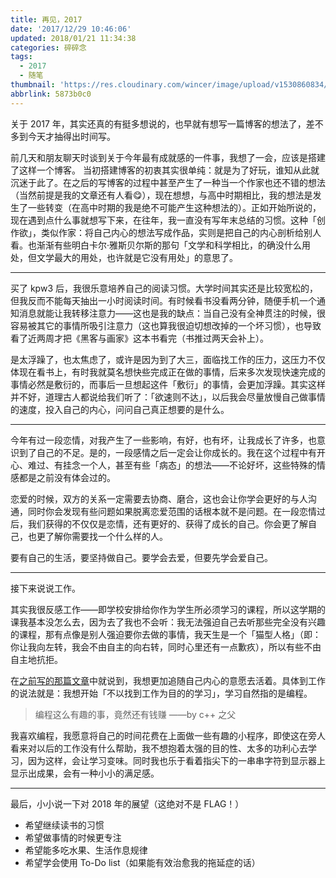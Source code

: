 ```yaml
---
title: 再见，2017
date: '2017/12/29 10:46:06'
updated: 2018/01/21 11:34:38
categories: 碎碎念
tags:
  - 2017
  - 随笔
thumbnail: 'https://res.cloudinary.com/wincer/image/upload/v1530860834/blog/goodbye_2017/cover.jpg'
abbrlink: 5873b0c0
---
```


<div id="aplayer1" class="aplayer" title="u4" author="Capo Productions" url="001RjIc40vapmG" pic="https://p1.music.126.net/f2VOlJsKhocM3DPba4SLXA==/6625657069970131.jpg?param=130y130" lrc="../../about/lrc/pure.lrc"></div>
关于 2017 年，其实还真的有挺多想说的，也早就有想写一篇博客的想法了，差不多到今天才抽得出时间写。

前几天和朋友聊天时谈到关于今年最有成就感的一件事，我想了一会，应该是搭建了这样一个博客。<!-- more -->
当初搭建博客的初衷其实很单纯：就是为了好玩，谁知从此就沉迷于此了。在之后的写博客的过程中甚至产生了一种当一个作家也还不错的想法（当然前提是我的文章还有人看😋），现在想想，与高中时期相比，我的想法是发生了一些转变（在高中时期的我是绝不可能产生这种想法的）。正如开始所说的，现在遇到点什么事就想写下来，在往年，我一直没有写年末总结的习惯。这种「创作欲」，类似作家：将自己内心的想法写成作品，实则是把自己的内心剖析给别人看。也渐渐有些明白卡尔·雅斯贝尔斯的那句「文学和科学相比，的确没什么用处，但文学最大的用处，也许就是它没有用处」的意思了。

---

买了 kpw3 后，我很乐意培养自己的阅读习惯。大学时间其实还是比较宽松的，但我反而不能每天抽出一小时阅读时间。有时候看书没看两分钟，随便手机一个通知消息就能让我转移注意力——这也是我的缺点：当自己没有全神贯注的时候，很容易被其它的事情所吸引注意力（这也算我很迫切想改掉的一个坏习惯），也导致看了近两周才把《黑客与画家》这本书看完（书推过两天会补上）。

是太浮躁了，也太焦虑了，或许是因为到了大三，面临找工作的压力，这压力不仅体现在看书上，有时我就莫名想快些完成正在做的事情，后来多次发现快速完成的事情必然是敷衍的，而事后一旦想起这件「敷衍」的事情，会更加浮躁。其实这样并不好，道理古人都说给我们听了：「欲速则不达」，以后我会尽量放慢自己做事情的速度，投入自己的内心，问问自己真正想要的是什么。

---

今年有过一段恋情，对我产生了一些影响，有好，也有坏，让我成长了许多，也意识到了自己的不足。是的，一段感情之后一定会让你成长的。我在这个过程中有开心、难过、有挂念一个人，甚至有些「病态」的想法——不论好坏，这些特殊的情感都是之前没有体会过的。

恋爱的时候，双方的关系一定需要去协商、磨合，这也会让你学会更好的与人沟通，同时你会发现有些问题如果脱离恋爱范围的话根本就不是问题。在一段恋情过后，我们获得的不仅仅是恋情，还有更好的、获得了成长的自己。你会更了解自己，也更了解你需要找一个什么样的人。

要有自己的生活，要坚持做自己。要学会去爱，但要先学会爱自己。

---

接下来说说工作。

其实我很反感工作——即学校安排给你作为学生所必须学习的课程，所以这学期的课我基本没怎么去，因为去了我也不会听：我无法强迫自己去听那些完全没有兴趣的课程，那有点像是别人强迫要你去做的事情，我天生是一个「猫型人格」（即：你让我向左转，我会不由自主的向右转，同时心里还有一点歉疚），所以有些不由自主地抗拒。

在[之前写的那篇文章](../11ab0263/)中就说到，我想更加追随自己内心的意愿去活着。具体到工作的说法就是：我想开始「不以找到工作为目的的学习」，学习自然指的是编程。

> 编程这么有趣的事，竟然还有钱赚      ——by c++ 之父

我喜欢编程，我愿意将自己的时间花费在上面做一些有趣的小程序，即使这在旁人看来对以后的工作没有什么帮助，我不想抱着太强的目的性、太多的功利心去学习，因为这样，会让学习变味。同时我也乐于看着指尖下的一串串字符到显示器上显示出成果，会有一种小小的满足感。

---

最后，小小说一下对 2018 年的展望（这绝对不是 FLAG！）

- 希望继续读书的习惯
- 希望做事情的时候更专注
- 希望能多吃水果、生活作息规律
- 希望学会使用 To-Do list（如果能有效治愈我的拖延症的话）


